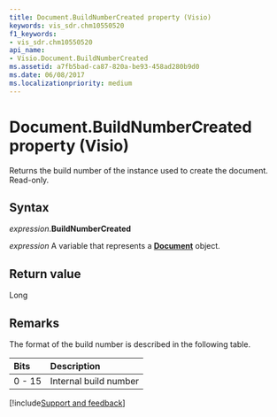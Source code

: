 ```yaml
---
title: Document.BuildNumberCreated property (Visio)
keywords: vis_sdr.chm10550520
f1_keywords:
- vis_sdr.chm10550520
api_name:
- Visio.Document.BuildNumberCreated
ms.assetid: a7fb5bad-ca87-820a-be93-458ad280b9d0
ms.date: 06/08/2017
ms.localizationpriority: medium
---
```



# Document.BuildNumberCreated property (Visio)

Returns the build number of the instance used to create the document. Read-only.


## Syntax

_expression_.**BuildNumberCreated**

_expression_ A variable that represents a **[Document](Visio.Document.md)** object.


## Return value

Long


## Remarks

The format of the build number is described in the following table.

|Bits|Description|
|:-----|:-----|
|0 - 15 |Internal build number |

[!include[Support and feedback](~/includes/feedback-boilerplate.md)]